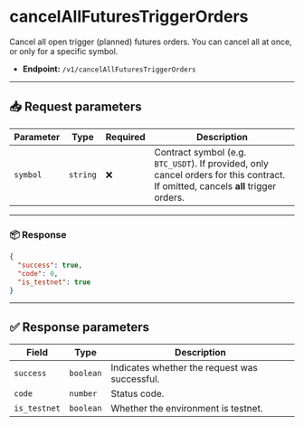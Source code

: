 # cancelAllFuturesTriggerOrders

Cancel all open trigger (planned) futures orders. You can cancel all at once, or only for a specific symbol.

- **Endpoint:** `/v1/cancelAllFuturesTriggerOrders`

---

## 📥 Request parameters

| **Parameter** | **Type** | **Required** | **Description**                                                                 |
|---------------|----------|--------------|---------------------------------------------------------------------------------|
| `symbol`      | `string` | ❌           | Contract symbol (e.g. `BTC_USDT`). If provided, only cancel orders for this contract. If omitted, cancels **all** trigger orders. |

---

### 📦 Response

```json
{
  "success": true,
  "code": 0,
  "is_testnet": true
}
```

---

## ✅ Response parameters

| **Field**     | **Type**    | **Description**                     |
|---------------|-------------|-------------------------------------|
| `success`     | `boolean`   | Indicates whether the request was successful. |
| `code`        | `number`    | Status code.                        |
| `is_testnet`  | `boolean`   | Whether the environment is testnet. |
